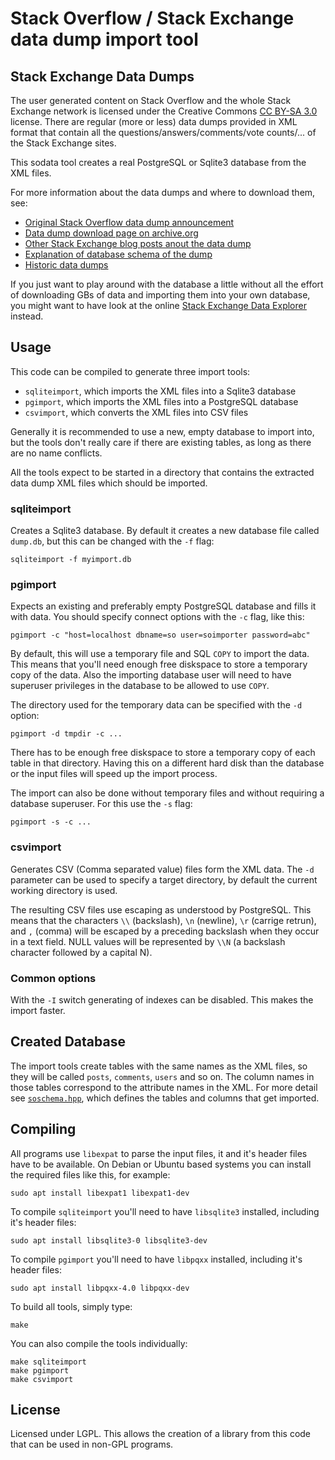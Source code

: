 # Stack Overflow / Stack Exchange data dump import tool

## Stack Exchange Data Dumps

The user generated content on Stack Overflow and the whole Stack Exchange
network is licensed under the Creative Commons [CC BY-SA 3.0][1] license. There
are regular (more or less) data dumps provided in XML format that contain
all the questions/answers/comments/vote counts/... of the Stack Exchange
sites.

This sodata tool creates a real PostgreSQL or Sqlite3 database from the
XML files.

For more information about the data dumps and where to download them, see:

- [Original Stack Overflow data dump announcement][2]
- [Data dump download page on archive.org][3]
- [Other Stack Exchange blog posts anout the data dump][4]
- [Explanation of database schema of the dump][5]
- [Historic data dumps][6]


If you just want to play around with the database a little without all the effort
of downloading GBs of data and importing them into your own database, you might
want to have look at the online [Stack Exchange Data Explorer][dbexplore] instead.

## Usage

This code can be compiled to generate three import tools:

- `sqliteimport`, which imports the XML files into a Sqlite3 database
- `pgimport`, which imports the XML files into a PostgreSQL database
- `csvimport`, which converts the XML files into CSV files

Generally it is recommended to use a new, empty database to import into, but
the tools don't really care if there are existing tables, as long as there are
no name conflicts.

All the tools expect to be started in a directory that contains the extracted
data dump XML files which should be imported.

### sqliteimport

Creates a Sqlite3 database. By default it creates a new database file called
`dump.db`, but this can be changed with the `-f` flag:

    sqliteimport -f myimport.db

### pgimport

Expects an existing and preferably empty PostgreSQL database and fills it with
data. You should specify connect options with the `-c` flag, like this:

    pgimport -c "host=localhost dbname=so user=soimporter password=abc"

By default, this will use a temporary file and SQL `COPY` to import the data.
This means that you'll need enough free diskspace to store a temporary copy
of the data. Also the importing database user will need to have superuser
privileges in the database to be allowed to use `COPY`.

The directory used for the temporary data can be specified with the `-d` option:

    pgimport -d tmpdir -c ...

There has to be enough free diskspace to store a temporary copy of each table in
that directory. Having this on a different hard disk than the database or the
input files will speed up the import process.

The import can also be done without temporary files and without requiring a
database superuser. For this use the `-s` flag:

    pgimport -s -c ...

### csvimport

Generates CSV (Comma separated value) files form the XML data. The `-d` parameter
can be used to specify a target directory, by default the current working
directory is used.

The resulting CSV files use escaping as understood by PostgreSQL. This means
that the characters `\\` (backslash), `\n` (newline), `\r` (carrige retrun),
and `,` (comma) will be escaped by a preceding backslash when they occur in
a text field. NULL values will be represented by `\\N` (a backslash character
followed by a capital N).

### Common options

With the `-I` switch generating of indexes can be disabled. This makes the import
faster.

## Created Database

The import tools create tables with the same names as the XML files, so they
will be called `posts`, `comments`, `users` and so on. The column names in
those tables correspond to the attribute names in the XML. For more detail
see [`soschema.hpp`][schema], which defines the tables and columns that get
imported.

## Compiling

All programs use `libexpat` to parse the input files, it and it's header files
have to be available.
On Debian or Ubuntu based systems you can install the required files like this,
for example:

    sudo apt install libexpat1 libexpat1-dev

To compile `sqliteimport` you'll need to have `libsqlite3` installed, including
it's header files:

    sudo apt install libsqlite3-0 libsqlite3-dev

To compile `pgimport` you'll need to have `libpqxx` installed, including it's
header files:

    sudo apt install libpqxx-4.0 libpqxx-dev

To build all tools, simply type:

    make

You can also compile the tools individually:

    make sqliteimport
    make pgimport
    make csvimport

## License

Licensed under LGPL. This allows the creation of a library from this code
that can be used in non-GPL programs.

 [1]: http://creativecommons.org/licenses/by-sa/3.0/
 [2]: http://blog.stackoverflow.com/2009/06/stack-overflow-creative-commons-data-dump/
 [3]: https://archive.org/details/stackexchange
 [4]: http://blog.stackexchange.com/category/cc-wiki-dump/
 [5]: https://meta.stackexchange.com/questions/224873/all-stack-exchange-data-dumps
 [6]: https://meta.stackexchange.com/questions/2677/database-schema-documentation-for-the-public-data-dump-and-sede
 [dbexplore]: http://data.stackexchange.com/
 [schema]: https://github.com/sth/sodata/blob/master/soschema.hpp
